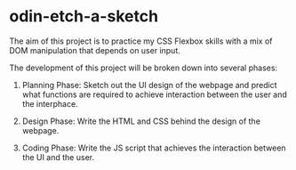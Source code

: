 # odin-etch-a-sketch

The aim of this project is to practice my CSS Flexbox skills with a mix of DOM manipulation that depends on user input.

The development of this project will be broken down into several phases:

1) Planning Phase: Sketch out the UI design of the webpage and predict what functions are required to achieve interaction between the user and the interphace.

2) Design Phase: Write the HTML and CSS behind the design of the webpage.

3) Coding Phase: Write the JS script that achieves the interaction between the UI and the user.